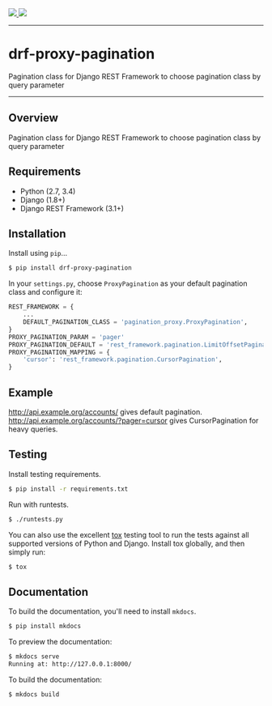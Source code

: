 <div class="badges">
    <a href="http://travis-ci.org/tuffnatty/drf-proxy-pagination">
        <img src="https://travis-ci.org/tuffnatty/drf-proxy-pagination.svg?branch=master">
    </a>
    <a href="https://pypi.python.org/pypi/drf-proxy-pagination">
        <img src="https://img.shields.io/pypi/v/drf-proxy-pagination.svg">
    </a>
</div>

---

# drf-proxy-pagination

Pagination class for Django REST Framework to choose pagination class by query parameter

---

## Overview

Pagination class for Django REST Framework to choose pagination class by query parameter

## Requirements

* Python (2.7, 3.4)
* Django (1.8+)
* Django REST Framework (3.1+)

## Installation

Install using `pip`...

```bash
$ pip install drf-proxy-pagination
```

In your `settings.py`, choose `ProxyPagination` as your default pagination class
and configure it:

```python
REST_FRAMEWORK = {
    ...
    DEFAULT_PAGINATION_CLASS = 'pagination_proxy.ProxyPagination',
}
PROXY_PAGINATION_PARAM = 'pager'
PROXY_PAGINATION_DEFAULT = 'rest_framework.pagination.LimitOffsetPagination'
PROXY_PAGINATION_MAPPING = {
    'cursor': 'rest_framework.pagination.CursorPagination',
}
```

## Example

http://api.example.org/accounts/ gives default pagination.
http://api.example.org/accounts/?pager=cursor gives CursorPagination for heavy queries.

## Testing

Install testing requirements.

```bash
$ pip install -r requirements.txt
```

Run with runtests.

```bash
$ ./runtests.py
```

You can also use the excellent [tox](http://tox.readthedocs.org/en/latest/) testing tool to run the tests against all supported versions of Python and Django. Install tox globally, and then simply run:

```bash
$ tox
```

## Documentation

To build the documentation, you'll need to install `mkdocs`.

```bash
$ pip install mkdocs
```

To preview the documentation:

```bash
$ mkdocs serve
Running at: http://127.0.0.1:8000/
```

To build the documentation:

```bash
$ mkdocs build
```
